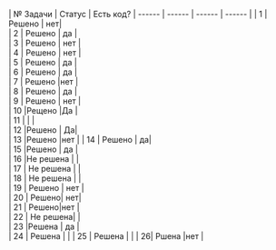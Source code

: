 | № Задачи | Статус | Есть код? 
| ------ | ------ | ------ | ------ |
| 1 | Решено |  нет|  
| 2 | Решено | да |  
| 3 | Решено | нет |  
| 4 | Решено | нет |  
| 5 | Решено | да  |  
| 6 | Решено | да |  
| 7 | Решено |нет  |  
| 8 | Решено | да |  
| 9 | Решено | нет |  
| 10 |Рещено  |Да  |  
| 11 |  |  |  
| 12 |Решено  |  Да|  
| 13 |Решено |нет  |
| 14 | Решено |  да|  
| 15 |Решено  | да |  
| 16 |Не решена |  |  
| 17 | Не решена |  |  
| 18 | Не решена |  |  
| 19 | Решено | нет |  
| 20 |  Решено|  нет|  
| 21 |  Решено|нет  |  
| 22 |  Не решена|  |  
| 23 |Решена  | да |  
| 24 | Решена |  | 
| 25 | Решена | | 
| 26| Ршена |нет  |  
